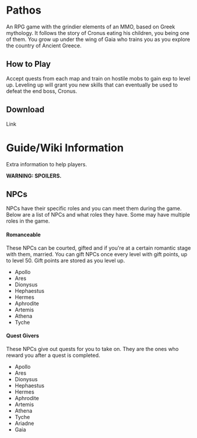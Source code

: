 # Pathos

An RPG game with the grindier elements of an MMO, based on Greek mythology.
It follows the story of Cronus eating his children, you being one of them. You grow up under the wing of Gaia who trains you as you explore the country of Ancient Greece.

## How to Play
Accept quests from each map and train on hostile mobs to gain exp to level up.
Leveling up will grant you new skills that can eventually be used to defeat the end boss, Cronus.

## Download
Link

# Guide/Wiki Information
Extra information to help players.

**WARNING: SPOILERS.**

## NPCs
NPCs have their specific roles and you can meet them during the game.
Below are a list of NPCs and what roles they have. Some may have multiple roles in the game.

#### Romanceable
These NPCs can be courted, gifted and if you're at a certain romantic stage with them, married.
You can gift NPCs once every level with gift points, up to level 50. Gift points are stored as you level up.
- Apollo
- Ares
- Dionysus
- Hephaestus
- Hermes
- Aphrodite
- Artemis
- Athena
- Tyche

#### Quest Givers
These NPCs give out quests for you to take on. They are the ones who reward you after a quest is completed.
- Apollo
- Ares
- Dionysus
- Hephaestus
- Hermes
- Aphrodite
- Artemis
- Athena
- Tyche
- Ariadne
- Gaia
